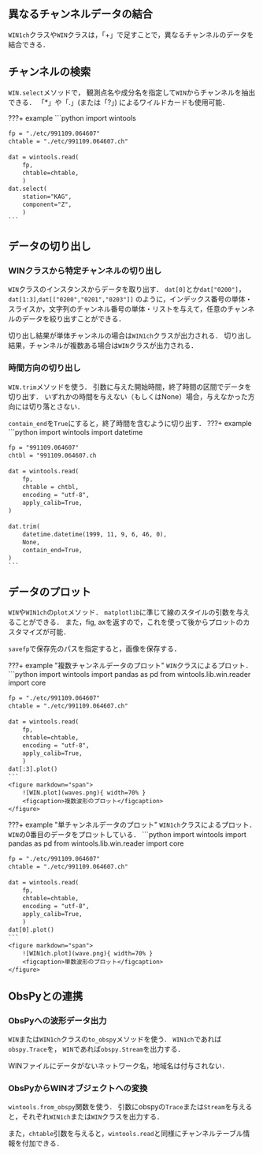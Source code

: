 
## 異なるチャンネルデータの結合
`WIN1ch`クラスや`WIN`クラスは，「+」で足すことで，異なるチャンネルのデータを結合できる．


## チャンネルの検索
`WIN.select`メソッドで，
観測点名や成分名を指定して`WIN`からチャンネルを抽出できる．
「*」や「.」(または「?」) によるワイルドカードも使用可能．

???+ example 
    ```python
    import wintools

    fp = "./etc/991109.064607"
    chtable = "./etc/991109.064607.ch"

    dat = wintools.read(
        fp,
        chtable=chtable,
        )
    dat.select(
        station="KAG",
        component="Z",
        )
    ```


## データの切り出し
### WINクラスから特定チャンネルの切り出し
`WIN`クラスのインスタンスからデータを取り出す．
`dat[0]`とか`dat["0200"]`，`dat[1:3]`,`dat[["0200","0201","0203"]]`
のように，インデックス番号の単体・スライスか，文字列のチャンネル番号の単体・リストを与えて，任意のチャンネルのデータを絞り出すことができる．

切り出し結果が単体チャンネルの場合は`WIN1ch`クラスが出力される．
切り出し結果，チャンネルが複数ある場合は`WIN`クラスが出力される．

### 時間方向の切り出し
`WIN.trim`メソッドを使う．
引数に与えた開始時間，終了時間の区間でデータを切り出す．
いずれかの時間を与えない（もしくはNone）場合，与えなかった方向には切り落とさない．

`contain_end`を`True`にすると，終了時間を含むように切り出す．
???+ example 
    ```python
    import wintools
    import datetime

    fp = "991109.064607"
    chtbl = "991109.064607.ch

    dat = wintools.read(
        fp,
        chtable = chtbl,
        encoding = "utf-8",
        apply_calib=True,
    )

    dat.trim(
        datetime.datetime(1999, 11, 9, 6, 46, 0),
        None,
        contain_end=True,
    )
    ```

## データのプロット
`WIN`や`WIN1ch`の`plot`メソッド．
`matplotlib`に準じて線のスタイルの引数を与えることができる．
また，fig, axを返すので，これを使って後からプロットのカスタマイズが可能．

`savefp`で保存先のパスを指定すると，画像を保存する．

???+ example "複数チャンネルデータのプロット"
    `WIN`クラスによるプロット．
    ```python
    import wintools
    import pandas as pd
    from wintools.lib.win.reader import core

    fp = "./etc/991109.064607"
    chtable = "./etc/991109.064607.ch"

    dat = wintools.read(
        fp,
        chtable=chtable,
        encoding = "utf-8",
        apply_calib=True,
        )
    dat[:3].plot()
    ```
    <figure markdown="span">
        ![WIN.plot](waves.png){ width=70% }
        <figcaption>複数波形のプロット</figcaption>
    </figure>

???+ example "単チャンネルデータのプロット"
    `WIN1ch`クラスによるプロット．
    `WIN`の0番目のデータをプロットしている．
    ```python
    import wintools
    import pandas as pd
    from wintools.lib.win.reader import core

    fp = "./etc/991109.064607"
    chtable = "./etc/991109.064607.ch"

    dat = wintools.read(
        fp,
        chtable=chtable,
        encoding = "utf-8",
        apply_calib=True,
        )
    dat[0].plot()
    ```
    <figure markdown="span">
        ![WIN1ch.plot](wave.png){ width=70% }
        <figcaption>単数波形のプロット</figcaption>
    </figure>

## ObsPyとの連携
### ObsPyへの波形データ出力
`WIN`または`WIN1ch`クラスの`to_obspy`メソッドを使う．
`WIN1ch`であれば`obspy.Trace`を，
`WIN`であれば`obspy.Stream`を出力する．

WINファイルにデータがないネットワーク名，地域名は付与されない．

### ObsPyからWINオブジェクトへの変換
`wintools.from_obspy`関数を使う．
引数にobspyの`Trace`または`Stream`を与えると，それぞれ`WIN1ch`または`WIN`クラスを出力する．

また，`chtable`引数を与えると，`wintools.read`と同様にチャンネルテーブル情報を付加できる．

